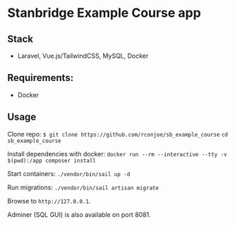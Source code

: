 # Stanbridge Example Course app

## Stack
- Laravel, Vue.js/TailwindCSS, MySQL, Docker

## Requirements:
- Docker

## Usage
Clone repo:
```$ git clone https://github.com/rconjoe/sb_example_course```
```cd sb_example_course```

Install dependencies with docker:
```docker run --rm --interactive --tty -v $(pwd):/app composer install```

Start containers:
```./vendor/bin/sail up -d```

Run migrations:
```./vendor/bin/sail artisan migrate```

Browse to `http://127.0.0.1`.

Adminer (SQL GUI) is also available on port 8081.
